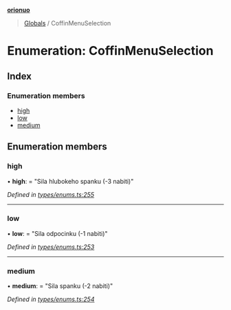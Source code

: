 **[orionuo](../README.md)**

> [Globals](../globals.md) / CoffinMenuSelection

# Enumeration: CoffinMenuSelection

## Index

### Enumeration members

* [high](coffinmenuselection.md#high)
* [low](coffinmenuselection.md#low)
* [medium](coffinmenuselection.md#medium)

## Enumeration members

### high

•  **high**:  = "Sila hlubokeho spanku (-3 nabiti)"

*Defined in [types/enums.ts:255](https://github.com/msviha/orionuo/blob/0a4af4e/src/types/enums.ts#L255)*

___

### low

•  **low**:  = "Sila odpocinku (-1 nabiti)"

*Defined in [types/enums.ts:253](https://github.com/msviha/orionuo/blob/0a4af4e/src/types/enums.ts#L253)*

___

### medium

•  **medium**:  = "Sila spanku (-2 nabiti)"

*Defined in [types/enums.ts:254](https://github.com/msviha/orionuo/blob/0a4af4e/src/types/enums.ts#L254)*
